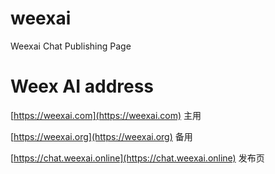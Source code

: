 # weexai
Weexai Chat Publishing Page

# Weex AI address
[https://weexai.com](https://weexai.com) 主用

[https://weexai.org](https://weexai.org) 备用

[https://chat.weexai.online](https://chat.weexai.online) 发布页
